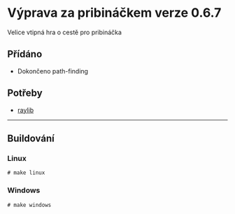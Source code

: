 # Výprava za pribináčkem verze 0.6.7
Velice vtipná hra o cestě pro pribináčka

## Přídáno
- Dokončeno path-finding

## Potřeby
- [raylib](https://github.com/raysan5/raylib)

-------------
## Buildování
### Linux
`# make linux`

### Windows
`# make windows`
